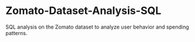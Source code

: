 # Zomato-Dataset-Analysis-SQL
SQL analysis on the Zomato dataset to analyze user behavior and spending patterns.
